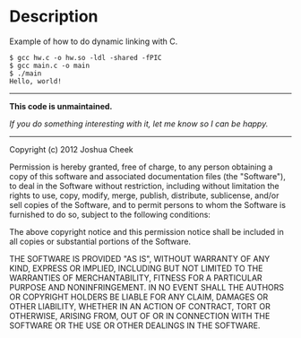 Description
===========

Example of how to do dynamic linking with C.

    $ gcc hw.c -o hw.so -ldl -shared -fPIC
    $ gcc main.c -o main
    $ ./main
    Hello, world!


---------------------------------------

**This code is unmaintained.** 

_If you do something interesting with it, let me know so I can be happy._

---------------------------------------

Copyright (c) 2012 Joshua Cheek

 Permission is hereby granted, free of charge, to any person obtaining a copy
 of this software and associated documentation files (the "Software"), to deal
 in the Software without restriction, including without limitation the rights
 to use, copy, modify, merge, publish, distribute, sublicense, and/or sell
 copies of the Software, and to permit persons to whom the Software is
 furnished to do so, subject to the following conditions:

 The above copyright notice and this permission notice shall be included in
 all copies or substantial portions of the Software.

 THE SOFTWARE IS PROVIDED "AS IS", WITHOUT WARRANTY OF ANY KIND, EXPRESS OR
 IMPLIED, INCLUDING BUT NOT LIMITED TO THE WARRANTIES OF MERCHANTABILITY,
 FITNESS FOR A PARTICULAR PURPOSE AND NONINFRINGEMENT. IN NO EVENT SHALL THE
 AUTHORS OR COPYRIGHT HOLDERS BE LIABLE FOR ANY CLAIM, DAMAGES OR OTHER
 LIABILITY, WHETHER IN AN ACTION OF CONTRACT, TORT OR OTHERWISE, ARISING FROM,
 OUT OF OR IN CONNECTION WITH THE SOFTWARE OR THE USE OR OTHER DEALINGS IN
 THE SOFTWARE.
